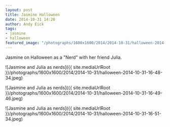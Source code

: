 ```yaml
---
layout: post
title: Jasmine Halloween
date: 2014-10-31 14:20
author: Andy Eick
tags: 
- jasmine
- halloween
featured_image: "/photographs/1600x1600/2014/2014-10-31/halloween-2014-10-31-16-51-34.jpeg"
---
```

Jasmine on Halloween as a "Nerd" with her friend Julia.

![Jasmine and Julia as nerds]({{ site.mediaUrlRoot }}/photographs/1600x1600/2014/2014-10-31/halloween-2014-10-31-16-48-34.jpeg)

![Jasmine and Julia as nerds]({{ site.mediaUrlRoot }}/photographs/1600x1600/2014/2014-10-31/halloween-2014-10-31-16-49-46.jpeg)

![Jasmine and Julia as nerds]({{ site.mediaUrlRoot }}/photographs/1600x1600/2014/2014-10-31/halloween-2014-10-31-16-51-34.jpeg)
